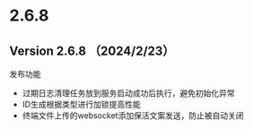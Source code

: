 # 2.6.8

## Version 2.6.8 （2024/2/23）

发布功能

* 过期日志清理任务放到服务启动成功后执行，避免初始化异常
* ID生成根据类型进行加锁提高性能
* 终端文件上传的websocket添加保活文案发送，防止被自动关闭
